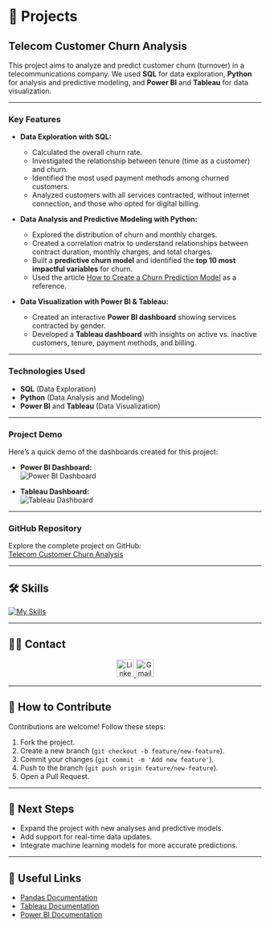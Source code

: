 # 📂 Projects

## **Telecom Customer Churn Analysis**
This project aims to analyze and predict customer churn (turnover) in a telecommunications company. We used **SQL** for data exploration, **Python** for analysis and predictive modeling, and **Power BI** and **Tableau** for data visualization.

---

### **Key Features**
- **Data Exploration with SQL:**
  - Calculated the overall churn rate.
  - Investigated the relationship between tenure (time as a customer) and churn.
  - Identified the most used payment methods among churned customers.
  - Analyzed customers with all services contracted, without internet connection, and those who opted for digital billing.

- **Data Analysis and Predictive Modeling with Python:**
  - Explored the distribution of churn and monthly charges.
  - Created a correlation matrix to understand relationships between contract duration, monthly charges, and total charges.
  - Built a **predictive churn model** and identified the **top 10 most impactful variables** for churn.
  - Used the article [How to Create a Churn Prediction Model](https://medium.com/neuronio-br/como-criar-um-modelo-para-predi%C3%A7%C3%A3o-de-churn-aa11b9feb8a6) as a reference.

- **Data Visualization with Power BI & Tableau:**
  - Created an interactive **Power BI dashboard** showing services contracted by gender.
  - Developed a **Tableau dashboard** with insights on active vs. inactive customers, tenure, payment methods, and billing.

---

### **Technologies Used**
- **SQL** (Data Exploration)
- **Python** (Data Analysis and Modeling)
- **Power BI** and **Tableau** (Data Visualization)

---

### **Project Demo**
Here’s a quick demo of the dashboards created for this project:

- **Power BI Dashboard:**  
  ![Power BI Dashboard](https://github.com/user-attachments/assets/05a05c63-6240-4ca7-855f-39bfe235c740)


- **Tableau Dashboard:**  
  ![Tableau Dashboard](https://github.com/user-attachments/assets/af27ed47-13a1-4fd2-95d0-f5f4065faab6)


---

### **GitHub Repository**
Explore the complete project on GitHub:  
[Telecom Customer Churn Analysis](https://github.com/Kalloyer/analise-churn-telecom)

---

## 🛠 Skills
[![My Skills](https://skillicons.dev/icons?i=py,mysql,postman,grafana,elasticsearch,sentry,excel&theme=dark)](https://skillicons.dev)

---

## 👨‍💻 Contact
<div align="center">
  <a href="https://www.linkedin.com/in/kalleu-ribeiro" target="_blank">
    <img src="https://img.shields.io/static/v1?message=LinkedIn&logo=linkedin&label=&color=0077B5&logoColor=white&labelColor=&style=for-the-badge" height="35" alt="LinkedIn" />
  </a>
  <a href="mailto:kalleu156@gmail.com" target="_blank">
    <img src="https://img.shields.io/static/v1?message=Gmail&logo=gmail&label=&color=D14836&logoColor=white&labelColor=&style=for-the-badge" height="35" alt="Gmail" />
  </a>
</div>

---

## 🙌 How to Contribute
Contributions are welcome! Follow these steps:
1. Fork the project.
2. Create a new branch (`git checkout -b feature/new-feature`).
3. Commit your changes (`git commit -m 'Add new feature'`).
4. Push to the branch (`git push origin feature/new-feature`).
5. Open a Pull Request.

---

## 📌 Next Steps
- Expand the project with new analyses and predictive models.
- Add support for real-time data updates.
- Integrate machine learning models for more accurate predictions.

---

## 🔗 Useful Links
- [Pandas Documentation](https://pandas.pydata.org/docs/)
- [Tableau Documentation](https://help.tableau.com/current/pro/desktop/en-us/default.htm)
- [Power BI Documentation](https://learn.microsoft.com/en-us/power-bi/)
